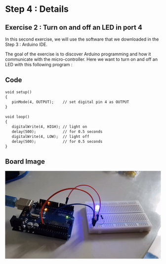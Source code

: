 
# Step 4 : Details

## **Exercise 2** : Turn on and off an LED in port 4

In this second exercise, we will use the software that we downloaded in the Step 3 : Arduino IDE.

The goal of the exercise is to discover Arduino programming and how it communicate with the micro-controller. Here we want to turn on and off an LED with this following program :


## Code

 ```
void setup()
{
    pinMode(4, OUTPUT);    // set digital pin 4 as OUTPUT
}

void loop()
{
    digitalWrite(4, HIGH); // light on
    delay(500);            // for 0.5 seconds
    digitalWrite(4, LOW);  // light off
    delay(500);            // for 0.5 seconds
}
```
  
## Board Image
![Board](step4-ex2.GIF)
